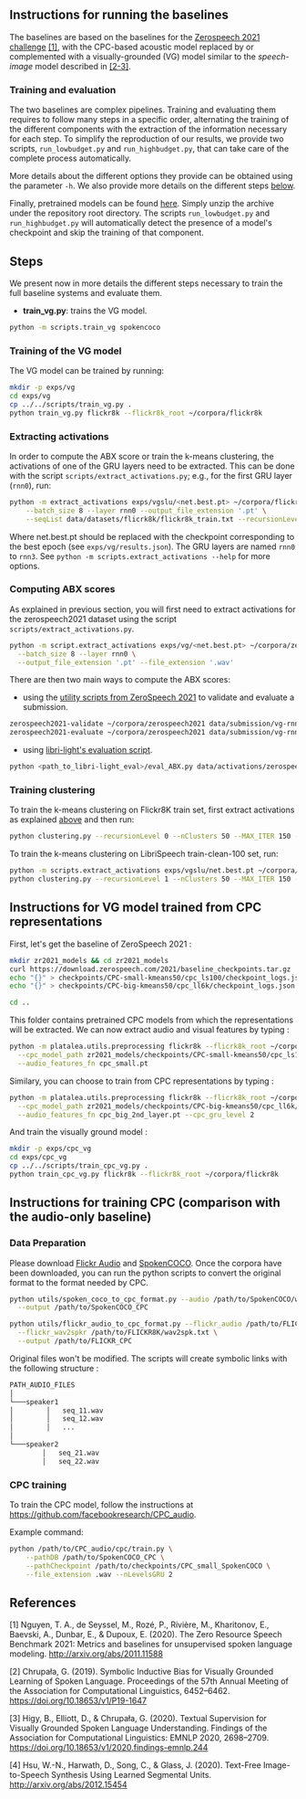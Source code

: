 
## Instructions for running the baselines

The baselines are based on the baselines for the [Zerospeech 2021 challenge](https://github.com/bootphon/zerospeech2021_baseline) [[1]](README.md#reference), with the CPC-based acoustic model replaced by or complemented with a visually-grounded (VG) model similar to the *speech-image* model described in [[2-3]](README.md#references).

### Training and evaluation

The two baselines are complex pipelines. Training and evaluating them requires to follow many steps in a specific order, alternating the training of the different components with the extraction of the information necessary for each step. To simplify the reproduction of our results, we provide two scripts, `run_lowbudget.py` and `run_highbudget.py`, that can take care of the complete process automatically.

More details about the different options they provide can be obtained using the parameter `-h`. We also provide more details on the different steps [below](README.md#steps).

Finally, pretrained models can be found [here](https://download.zerospeech.com). Simply unzip the archive under the repository root directory. The scripts `run_lowbudget.py` and `run_highbudget.py` will automatically detect the presence of a model's checkpoint and skip the training of that component.

## Steps

We present now in more details the different steps necessary to train the full baseline systems and evaluate them.

* **train_vg.py**: trains the VG model.

```bash
python -m scripts.train_vg spokencoco
```

### Training of the VG model

The VG model can be trained by running:

```bash
mkdir -p exps/vg
cd exps/vg
cp ../../scripts/train_vg.py .
python train_vg.py flickr8k --flickr8k_root ~/corpora/flickr8k
```

### Extracting activations

In order to compute the ABX score or train the k-means clustering, the activations of one of the GRU layers need to be extracted.
This can be done with the script `scripts/extract_activations.py`; e.g., for the first GRU layer (`rnn0`), run:

```bash
python -m extract_activations exps/vgslu/<net.best.pt> ~/corpora/flickr8k/flickr_audio/wavs data/activations/flickr8k/train \
    --batch_size 8 --layer rnn0 --output_file_extension '.pt' \
    --seqList data/datasets/flicrk8k/flickr8k_train.txt --recursionLevel 0
```

Where net.best.pt should be replaced with the checkpoint corresponding to the best epoch (see `exps/vg/results.json`).
The GRU layers are named `rnn0` to `rnn3`.
See `python -m scripts.extract_activations --help` for more options.

### Computing ABX scores

As explained in previous section, you will first need to extract activations for the zerospeech2021 dataset using the script `scripts/extract_activations.py`.

```bash
python -m script.extract_activations exps/vg/<net.best.pt> ~/corpora/zerospeech2021/phonetic/dev-clean/ data/activations/zerospeech2021 \
  --batch_size 8 --layer rnn0 \
  --output_file_extension '.pt' --file_extension '.wav'
```

There are then two main ways to compute the ABX scores:

* using the [utility scripts from ZeroSpeech 2021](https://github.com/bootphon/zerospeech2021) to validate and evaluate a submission.

```bash
zerospeech2021-validate ~/corpora/zerospeech2021 data/submission/vg-rnn0 --no-lexical --no-syntactic --no-semantic --only-dev
zerospeech2021-evaluate ~/corpora/zerospeech2021 data/submission/vg-rnn0 --no-lexical --no-syntactic --no-semantic --force-cpu -o results/zerospeech2021/rnn0
```

* using [libri-light's evaluation script](https://github.com/facebookresearch/libri-light/tree/master/eval).

```bash
python <path_to_libri-light_eval>/eval_ABX.py data/activations/zerospeech2021/rnn0/  ~/corpora/zerospeech2021/phonetic/dev-clean/dev-clean.item --file_extension '.pt' --out results/abx/rnn0 --feature_size 0.02 --distance_mode 'cosine'
```

### Training clustering

To train the k-means clustering on Flickr8K train set, first extract activations as explained [above](#extracting-activations) and then run:

```bash
python clustering.py --recursionLevel 0 --nClusters 50 --MAX_ITER 150 --save --batchSizeGPU 500 data/activations/flickr8k/train/rnn0 exps/kmeans/flickr8k/rnn0
```

To train the k-means clustering on LibriSpeech train-clean-100 set, run:

```bash
python -m scripts.extract_activations exps/vgslu/net.best.pt ~/corpora/LibriSpeech/train-clean-100 data/activations/librispeech/train-clean-100 --batch_size 8 --layer rnn0 --output_file_extension '.pt' --file_extension '.flac'
python clustering.py --recursionLevel 1 --nClusters 50 --MAX_ITER 150 --save --batchSizeGPU 500 data/activations/librispeech/train-clean-100/rnn0 exps/kmeans/librispeech/rnn0
```

## Instructions for VG model trained from CPC representations

First, let's get the baseline of ZeroSpeech 2021 :

```bash
mkdir zr2021_models && cd zr2021_models
curl https://download.zerospeech.com/2021/baseline_checkpoints.tar.gz | tar xz
echo "{}" > checkpoints/CPC-small-kmeans50/cpc_ls100/checkpoint_logs.json
echo "{}" > checkpoints/CPC-big-kmeans50/cpc_ll6k/checkpoint_logs.json

cd ..
```

This folder contains pretrained CPC models from which the representations will be extracted.
We can now extract audio and visual features by typing : 

```bash
python -m platalea.utils.preprocessing flickr8k --flicrk8k_root ~/corpora/flickr8k \
  --cpc_model_path zr2021_models/checkpoints/CPC-small-kmeans50/cpc_ls100/checkpoint_170.pt \
  --audio_features_fn cpc_small.pt
```

Similary, you can choose to train from CPC representations by typing :

```bash
python -m platalea.utils.preprocessing flickr8k --flicrk8k_root ~/corpora/flickr8k \
  --cpc_model_path zr2021_models/checkpoints/CPC-big-kmeans50/cpc_ll6k/checkpoint_32.pt \
  --audio_features_fn cpc_big_2nd_layer.pt --cpc_gru_level 2
```

And train the visually ground model :

```bash
mkdir -p exps/cpc_vg
cd exps/cpc_vg
cp ../../scripts/train_cpc_vg.py .
python train_cpc_vg.py flickr8k --flickr8k_root ~/corpora/flickr8k
```

## Instructions for training CPC (comparison with the audio-only baseline)

### Data Preparation

Please download [Flickr Audio](https://groups.csail.mit.edu/sls/downloads/flickraudio/) and [SpokenCOCO](https://groups.csail.mit.edu/sls/downloads/placesaudio/index.cgi).
Once the corpora have been downloaded, you can run the python scripts to convert the original format to the format needed by CPC.

```bash
python utils/spoken_coco_to_cpc_format.py --audio /path/to/SpokenCOCO/wavs \
  --output /path/to/SpokenCOCO_CPC

python utils/flickr_audio_to_cpc_format.py --flickr_audio /path/to/FLICKR8K/flickr_audio/wavs \
  --flickr_wav2spkr /path/to/FLICKR8K/wav2spk.txt \
  --output /path/to/FLICKR_CPC
```

Original files won't be modified. The scripts will create symbolic links with the following structure :

```bash
PATH_AUDIO_FILES
│
└───speaker1
│        │   seq_11.wav
│        │   seq_12.wav
│        │   ...
│
└───speaker2
        │   seq_21.wav
        │   seq_22.wav
```

### CPC training

To train the CPC model, follow the instructions at https://github.com/facebookresearch/CPC_audio.

Example command:

```bash
python /path/to/CPC_audio/cpc/train.py \
    --pathDB /path/to/SpokenCOCO_CPC \
    --pathCheckpoint /path/to/checkpoints/CPC_small_SpokenCOCO \
    --file_extension .wav --nLevelsGRU 2
```

## References

[1] Nguyen, T. A., de Seyssel, M., Rozé, P., Rivière, M., Kharitonov, E., Baevski, A., Dunbar, E., & Dupoux, E. (2020). The Zero Resource Speech Benchmark 2021: Metrics and baselines for unsupervised spoken language modeling. http://arxiv.org/abs/2011.11588

[2] Chrupała, G. (2019). Symbolic Inductive Bias for Visually Grounded Learning of Spoken Language. Proceedings of the 57th Annual Meeting of the Association for Computational Linguistics, 6452–6462. https://doi.org/10.18653/v1/P19-1647

[3] Higy, B., Elliott, D., & Chrupała, G. (2020). Textual Supervision for Visually Grounded Spoken Language Understanding. Findings of the Association for Computational Linguistics: EMNLP 2020, 2698–2709. https://doi.org/10.18653/v1/2020.findings-emnlp.244

[4] Hsu, W.-N., Harwath, D., Song, C., & Glass, J. (2020). Text-Free Image-to-Speech Synthesis Using Learned Segmental Units. http://arxiv.org/abs/2012.15454

